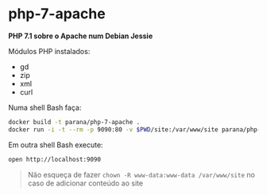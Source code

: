 # php-7-apache

**PHP 7.1 sobre o Apache num Debian Jessie**

Módulos PHP instalados:

* gd
* zip
* xml
* curl

Numa shell Bash faça:

```bash
docker build -t parana/php-7-apache .
docker run -i -t --rm -p 9090:80 -v $PWD/site:/var/www/site parana/php-7-apache
```

Em outra shell Bash execute:

```bash
open http://localhost:9090
```

> Não esqueça de fazer `chown -R www-data:www-data /var/www/site` no caso de adicionar conteúdo ao site


